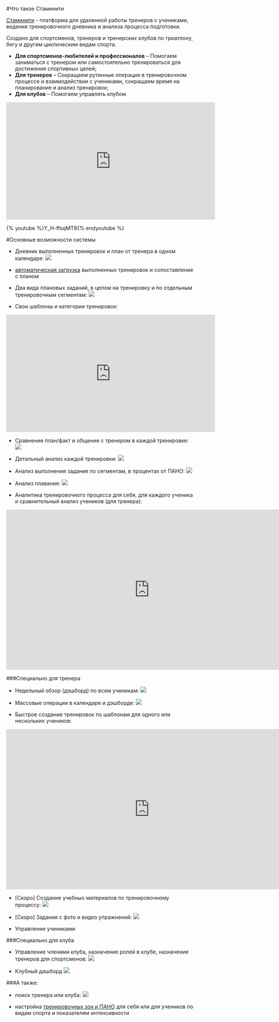 #Что такое Стаминити

[Стаминити](https://staminity.com) - платформа для удаленной работы тренеров с учениками, ведения тренировочного дневника и анализа процесса подготовки. 

Создано для спортсменов, тренеров и тренерских клубов по триатлону, бегу и другим циклическим видам спорта. 

* **Для спортсменов-любителей и профессионалов** – Помогаем заниматься с тренером или самостоятельно тренироваться для достижения спортивных целей;
* **Для тренеров** – Cокращаем рутинные операции в тренировочном процессе и взаимодействии с учениками, сокращаем время на планирование и анализ тренировок; 
* **Для клубов** – Помогаем управлять клубом


<iframe width="560" height="315" src="https://www.youtube.com/embed/Y_H-ffsqMT8" frameborder="0" allowfullscreen></iframe>

{% youtube %}Y_H-ffsqMT8{% endyoutube %}

#Основные возможности системы

* Дневник выполненных тренировок и план от тренера в одном календаре:
![](http://content.staminity.com/assets/images/about/calendar-view.png)

* [автоматическая загрузка](/questions/activity-auto-sync.md) выполненных тренировок и сопоставление с планом

* Два вида плановых заданий, в целом на тренировку и по отдельным тренировочным сегментам:
![](http://content.staminity.com/assets/images/about/two-activity-type.png)

* Свои шаблоны и категории тренировок:

<div class="intrinsic-container">
<iframe width="560" height="315" src="https://www.youtube.com/embed/tnrZ6dzNQVk" frameborder="0" allowfullscreen></iframe>
</div>

* Сравнение план/факт и общение с тренером в каждой тренировке:
![](http://content.staminity.com/assets/images/about/activity-plan-and-fact.png)

* Детальный анализ каждой тренировки: 
![](http://content.staminity.com/assets/images/about/activity-details.png)

* Анализ выполнения задания по сегментам, в процентах от ПАНО: 
![](http://content.staminity.com/assets/images/about/activity-structured2.png)

* Анализ плавания:
![](http://content.staminity.com/assets/images/about/activity-swim.png)

* Аналитика тренировочного процесса для себя, для каждого ученика и сравнительный анализ учеников (для тренера):

<iframe width="768" height="430" src="https://www.youtube.com/embed/AxLKeMMTn2Q" frameborder="0" allowfullscreen></iframe>

###Специально для тренера

* Недельный обзор (дэшборд) по всем ученикам:
![](http://content.staminity.com/assets/images/about/coach-dashboard.png)

* Массовые операции в календаре и дэшборде:
![](http://content.staminity.com/assets/images/about/copy-paste.gif)

* Быстрое создание тренировок по шаблонам для одного или нескольких учеников:

<iframe width="768" height="430" src="https://www.youtube.com/embed/CdPF1MPI-cc" frameborder="0" allowfullscreen></iframe>

* [Скоро] Создание учебных материалов по тренировочному процессу:
![](http://content.staminity.com/assets/images/about/record-foods.png)

* [Скоро] Задания с фото и видео упражнений:
![](http://content.staminity.com/assets/images/about/records-video.png)

* Управление учениками

###Специально для клуба
* Управление членами клуба, назначение ролей в клубе, назначение тренеров для спортсменов:
![](http://content.staminity.com/assets/images/about/club-management.png)

* Клубный дэшборд
![](http://content.staminity.com/assets/images/image.png)


###А также:
* поиск тренера или клуба:
![](http://content.staminity.com/assets/images/about/find-coach.png)

* настройка [тренировочных зон и ПАНО](/basics/intensity-zones.md) для себя или для учеников по видам спорта и показателям интенсивности